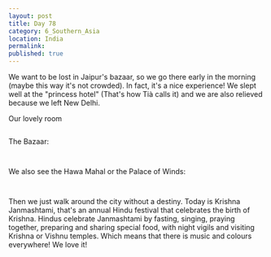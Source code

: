 ```yaml
---
layout: post
title: Day 78
category: 6_Southern_Asia
location: India
permalink: 
published: true
---
```

We want to be lost in Jaipur's bazaar, so we go there early in the morning (maybe this way it's not crowded). In fact, it's a nice experience! We slept well at the "princess hotel" (That's how Tià calls it) and we are also relieved because we left New Delhi.

Our lovely room

<p><a
href="https://lh3.googleusercontent.com/_QWuCOrB4YGObp1oguHR5EsvxAMG-XDXimq14qJ6pDQLzKhrlTnPiCvc9vv9nRPtK8fK3tAvCT97CSxgbYAvLmY3bEyOlvhRX_SyirzGcex9JK5nMmQf6pO43cxsL2jK6d47dw9pjNHsb9ryXqXaF4jxO1bLpopJDwpsE8kIDgu5ceQGycvYmv7oH22m2cFZUVJwYkuC2nI2v316hT6E_fbdmdVKSaDxbNn3LwD9Hemcx0Dv73PvC8ZWcsbPR8yf1LlrH_l9ljLW8AhEn3xjr0xbGn3U__fN1zLfb9cTxNPlAxDh1H9XNfMwsNprK9GbxQyOd0AzPoTZqId6e12qG1amQR5koaz7VZ_jm0M-P8M30q2H5_M88AdtjYuILfpgmQG10PMWmLcj-RohHgdsGIIBnR8y0n8zE61SuK1WsmgUD2X5a6CWMnR7Dvu-84NlYLa0Ncz-zFrFmzlv9ZZtw9EXXlcExE3Nbs8_j-08tDsp5e8-YkOh8-RtXz7wtwZv-Ap7VuskUDb7dDvDLe8Sbbdireth02h40yaJ-GIG2WT578Lujg-lSbJPfZAxDEqSDFpO6PtMF44tc27HnOHuG53tbp01FDUGDpOQ0sndaLigqwxFdfjWUi5j2RCGVr_4yKnLR8C5zhS-qTZOtGT478WqNgcoycgOlmWrtDJEVAH9FjQuyByLJkNIQQ=w1115-h627-no"><img 
src="https://lh3.googleusercontent.com/_QWuCOrB4YGObp1oguHR5EsvxAMG-XDXimq14qJ6pDQLzKhrlTnPiCvc9vv9nRPtK8fK3tAvCT97CSxgbYAvLmY3bEyOlvhRX_SyirzGcex9JK5nMmQf6pO43cxsL2jK6d47dw9pjNHsb9ryXqXaF4jxO1bLpopJDwpsE8kIDgu5ceQGycvYmv7oH22m2cFZUVJwYkuC2nI2v316hT6E_fbdmdVKSaDxbNn3LwD9Hemcx0Dv73PvC8ZWcsbPR8yf1LlrH_l9ljLW8AhEn3xjr0xbGn3U__fN1zLfb9cTxNPlAxDh1H9XNfMwsNprK9GbxQyOd0AzPoTZqId6e12qG1amQR5koaz7VZ_jm0M-P8M30q2H5_M88AdtjYuILfpgmQG10PMWmLcj-RohHgdsGIIBnR8y0n8zE61SuK1WsmgUD2X5a6CWMnR7Dvu-84NlYLa0Ncz-zFrFmzlv9ZZtw9EXXlcExE3Nbs8_j-08tDsp5e8-YkOh8-RtXz7wtwZv-Ap7VuskUDb7dDvDLe8Sbbdireth02h40yaJ-GIG2WT578Lujg-lSbJPfZAxDEqSDFpO6PtMF44tc27HnOHuG53tbp01FDUGDpOQ0sndaLigqwxFdfjWUi5j2RCGVr_4yKnLR8C5zhS-qTZOtGT478WqNgcoycgOlmWrtDJEVAH9FjQuyByLJkNIQQ=w1115-h627-no" class="oversize" alt=""></a></p>

The Bazaar:

<p><a
href="https://lh3.googleusercontent.com/mP3wpMxGpQR6gL8dRp9JhTTHAg-TbPIP3QlVX8xe5G-euhVvEqLEjqQlAJIBSDSALNO95jBFcGC5WhwUw1z6Zv0GJ4XKJLFo_M0xoUuC8JK9PKBiIk4LXF0wDGpd6ZRd6xLEgBKIg1DvQIXPdOOJFrWByy7D4iW1BHnm7NC_AqN2t4PkOPEZHZ1vER2alD49PQKmdHq-PGwFuG2wHEPOo2jx7V_2iDveuQIgjaXalU325R_3OW0bzASBsYbGenUvQjrbrSh9PcUTFMV3QRhaUZSNbQhQLl18E1yPFQeLZHjY0-ibYfLMmG5GyY-HjzAgQkzXFi7L2tZMBrbDyvyA04NdZXGILAzrubONbzOyfSDSw_tw4pizsb4MJWHcfOP30eDePdyBIFc4__I5PnfDUXAOrkFZr2ESBZnZasYS65fNTp58UsxvfqcLO9hy13ePu45Ir-BejhjYuRaHvSIrgZUxlBfrk0ef6AMMsaLoQ8_Oj-JdzVPCjpbycoa15JxobpkyavpXavowx3cuOdI2-DsjVzGISTamugldE0i2X-9u0xBHAgFbDoSs-F50FGhELQo_XgTncpoo1hiyoVMipPWwK4Xuo1P4Civ5upffMi04fiekmgj5-4pz__iSxhGSX3OrseMOPxYlgQTv6JdvpUbDLPTQh5u3evye3q7fEuRBR_kBXUznfac1lw=w471-h627-no"><img 
src="https://lh3.googleusercontent.com/mP3wpMxGpQR6gL8dRp9JhTTHAg-TbPIP3QlVX8xe5G-euhVvEqLEjqQlAJIBSDSALNO95jBFcGC5WhwUw1z6Zv0GJ4XKJLFo_M0xoUuC8JK9PKBiIk4LXF0wDGpd6ZRd6xLEgBKIg1DvQIXPdOOJFrWByy7D4iW1BHnm7NC_AqN2t4PkOPEZHZ1vER2alD49PQKmdHq-PGwFuG2wHEPOo2jx7V_2iDveuQIgjaXalU325R_3OW0bzASBsYbGenUvQjrbrSh9PcUTFMV3QRhaUZSNbQhQLl18E1yPFQeLZHjY0-ibYfLMmG5GyY-HjzAgQkzXFi7L2tZMBrbDyvyA04NdZXGILAzrubONbzOyfSDSw_tw4pizsb4MJWHcfOP30eDePdyBIFc4__I5PnfDUXAOrkFZr2ESBZnZasYS65fNTp58UsxvfqcLO9hy13ePu45Ir-BejhjYuRaHvSIrgZUxlBfrk0ef6AMMsaLoQ8_Oj-JdzVPCjpbycoa15JxobpkyavpXavowx3cuOdI2-DsjVzGISTamugldE0i2X-9u0xBHAgFbDoSs-F50FGhELQo_XgTncpoo1hiyoVMipPWwK4Xuo1P4Civ5upffMi04fiekmgj5-4pz__iSxhGSX3OrseMOPxYlgQTv6JdvpUbDLPTQh5u3evye3q7fEuRBR_kBXUznfac1lw=w471-h627-no" class="oversize" alt=""></a></p>

<p><a
href="https://lh3.googleusercontent.com/JeAHHArZwsRNhj1P3RicSwl1xYRNt4V2zwynu_ZW4U_14SiGlTKOjvhtTBMozMJX7Jciz2TARHXGZeQGCntXB77aY5EjhVLU5JcpC_Uin66foVC6UDw2Rdb_U-LlQ77wHJfPRfvQZcUw0P_V3xdwYj4U_Gkg5XzFQXamFqIZDce_SDmzoCqSRwvPqjtl37fqnyGHoYTXjiQliCZFLIythCXAMwVRPD-7a4QfZc22ToL2Y0fwQLlK9vAqsranWU7RJcUVYWG6cYh73jtvS9MOVifN25o1wV_44lvYG0Iqk42bVNsMaaUkllJ6KYEUS5brjMU0ADSdTMs9kDg_9RGBFqe6T--UkW3Y2rginYDD685Kt5_zhHEnYSA4_XEZkzuGaRHmTWIZkeLBIlX0o9Ix22aCchYH_e_20pMn1jarlU1D5bFAX4Qtdn76RPESfZbnhLkxT40cGXCz0TYCeQT9OnydZpBLnlzRw8A-Y6yFBbogfAywIgyZzo3hSkBwtdH5avUNkm3lObZQF7huTdN8g6QgGcJpAvivS2v0wA8ujOwdHQ1CLfLFE-XamE7ATdBGIoBKy4DuRJx3MdgHSDZCI_Ce-qWf-RtABybcE_3JYPMsPnRrPuDGuVP4FX_alhHUh7h8I1ySTIGZ6f0U2G2OgWObX-RDFJmh2cNLG423gCzpiKGJVuTJF-2glA=w836-h627-no"><img 
src="https://lh3.googleusercontent.com/JeAHHArZwsRNhj1P3RicSwl1xYRNt4V2zwynu_ZW4U_14SiGlTKOjvhtTBMozMJX7Jciz2TARHXGZeQGCntXB77aY5EjhVLU5JcpC_Uin66foVC6UDw2Rdb_U-LlQ77wHJfPRfvQZcUw0P_V3xdwYj4U_Gkg5XzFQXamFqIZDce_SDmzoCqSRwvPqjtl37fqnyGHoYTXjiQliCZFLIythCXAMwVRPD-7a4QfZc22ToL2Y0fwQLlK9vAqsranWU7RJcUVYWG6cYh73jtvS9MOVifN25o1wV_44lvYG0Iqk42bVNsMaaUkllJ6KYEUS5brjMU0ADSdTMs9kDg_9RGBFqe6T--UkW3Y2rginYDD685Kt5_zhHEnYSA4_XEZkzuGaRHmTWIZkeLBIlX0o9Ix22aCchYH_e_20pMn1jarlU1D5bFAX4Qtdn76RPESfZbnhLkxT40cGXCz0TYCeQT9OnydZpBLnlzRw8A-Y6yFBbogfAywIgyZzo3hSkBwtdH5avUNkm3lObZQF7huTdN8g6QgGcJpAvivS2v0wA8ujOwdHQ1CLfLFE-XamE7ATdBGIoBKy4DuRJx3MdgHSDZCI_Ce-qWf-RtABybcE_3JYPMsPnRrPuDGuVP4FX_alhHUh7h8I1ySTIGZ6f0U2G2OgWObX-RDFJmh2cNLG423gCzpiKGJVuTJF-2glA=w836-h627-no" class="oversize" alt=""></a></p>

We also see the Hawa Mahal or the Palace of Winds:

<p><a
href="https://lh3.googleusercontent.com/57lFSbVZmxj7vXZpg4zcqVjIxclcOHzl-bSMhFKqI4TLk_S9Ii7i73VJjY6ihir8-Or3XQ9dVWj8KsUBfYZSmCIeDnVTFfP_ne4kFffAUhlRD5zan3cQs30r5kVsxVlsQL96dsiqgP8yjRph4UcvIqnXv4XE2-zOj2S-rBrnYeC6WbarTeXDAfy3qUBa-LXpi6YjZLQzymchTDMfX5xS0deuVby6xktcx_-rzRz4QtaBeohqNByy3lD_j1pHWzDN9wLaWJVVJvoL_9_FVwCDLTD9It9ch58J1UdS9tkxCfjw3Iw36rGFZvMEkjTpMThiLOmlDXJR-48Nw_B6z0YAQYKkFaYyCVY0ax7pzsfMUEt01VhGzdFvT1Vp3HiRMrdisd8RNAWlajWXjf-EX_pku1YAPV9RV-uz-wzhizMu3SkoOkTEo3mj0ErNWWCSWbDr-l2JzpxpMV-QaOwnaFNIJtZjWnPviOcDmfpfCeeAtZvbZBFzJpln-hRti3K35mT2EeLNFVDWsj9aoY0iHnL97gfL8QEWBHa_xgHDF7Fo47W5V4f05_36akgSf_p8MNthIoNhp79p2NcgouGDzTPI8eBIS7luQGIe69PYbIL3arE5hDkRGBY3ElUEMFE4muYTlnOTIHbItPwTRuXBxRayGEiZxKsGb_RVzXw-fO2SV1r7IFURgJ3INr_QIw=w836-h627-no"><img 
src="https://lh3.googleusercontent.com/57lFSbVZmxj7vXZpg4zcqVjIxclcOHzl-bSMhFKqI4TLk_S9Ii7i73VJjY6ihir8-Or3XQ9dVWj8KsUBfYZSmCIeDnVTFfP_ne4kFffAUhlRD5zan3cQs30r5kVsxVlsQL96dsiqgP8yjRph4UcvIqnXv4XE2-zOj2S-rBrnYeC6WbarTeXDAfy3qUBa-LXpi6YjZLQzymchTDMfX5xS0deuVby6xktcx_-rzRz4QtaBeohqNByy3lD_j1pHWzDN9wLaWJVVJvoL_9_FVwCDLTD9It9ch58J1UdS9tkxCfjw3Iw36rGFZvMEkjTpMThiLOmlDXJR-48Nw_B6z0YAQYKkFaYyCVY0ax7pzsfMUEt01VhGzdFvT1Vp3HiRMrdisd8RNAWlajWXjf-EX_pku1YAPV9RV-uz-wzhizMu3SkoOkTEo3mj0ErNWWCSWbDr-l2JzpxpMV-QaOwnaFNIJtZjWnPviOcDmfpfCeeAtZvbZBFzJpln-hRti3K35mT2EeLNFVDWsj9aoY0iHnL97gfL8QEWBHa_xgHDF7Fo47W5V4f05_36akgSf_p8MNthIoNhp79p2NcgouGDzTPI8eBIS7luQGIe69PYbIL3arE5hDkRGBY3ElUEMFE4muYTlnOTIHbItPwTRuXBxRayGEiZxKsGb_RVzXw-fO2SV1r7IFURgJ3INr_QIw=w836-h627-no" class="oversize" alt=""></a></p>

<p><a
href="https://lh3.googleusercontent.com/gKO5j5-wxnkVgeJ9XNM47kwjEzZph0Cp1G5ROE__-20ZhiTzWj1zo-aOjwOEF_fKfeG3clt4LuvrA3BiN5M0tri06HpNDc6ZKtTd2VToxjWMiRYyZygW00vwKhiZDh-AuHQ2cedbqMjbPVQciu_6YX19MK34lT-JUEpEnTCt9EjICGaPpw0xkppGeT3TvhDwCb55Fl6jYjzlUi9Zsqpt5Nm7BO7V1YMG57PR3MJFz809HBnrnr8GpQgIcduFm9AVYOInvhMacAMScxXJTicobumgBFAXL5lb45Az5sGNnSCTTwvoSiv5jTcBl6KUlwfYyf0iWKu97Ngb1OLFCLCGy-3-a8qyQgJGt3RcXVrlYOjH9Ws0hi3K_mZcSId_CEueSUE8VCXVOH-lD0ssCHNnEw1ko0mqHeGbsAkECKVbzvjU69j755ahNYYbjPM0YseQVl2ppM0JYNKM646ZuR0Tps-eKjvHp9rSVzehHry3zTfv1mmThAdTkNjAIUyLWfneGTMJhqHej9q4a4JuHm__k2fxSrR8muNCqahAfmztPPwu2a3rU76g8KICKDm4rIxXQyIF82XtoYTWuT2BoQT6GdyiRrC08fniAKXCi0mUyKVkdMT7C_ix-VUwzdLO-cdft48atV22JR2UEDtJcjFwBeuIhfTGxrEBfA-t05BVcNZoXc1JUmJ4hOYYog=w836-h627-no"><img 
src="https://lh3.googleusercontent.com/gKO5j5-wxnkVgeJ9XNM47kwjEzZph0Cp1G5ROE__-20ZhiTzWj1zo-aOjwOEF_fKfeG3clt4LuvrA3BiN5M0tri06HpNDc6ZKtTd2VToxjWMiRYyZygW00vwKhiZDh-AuHQ2cedbqMjbPVQciu_6YX19MK34lT-JUEpEnTCt9EjICGaPpw0xkppGeT3TvhDwCb55Fl6jYjzlUi9Zsqpt5Nm7BO7V1YMG57PR3MJFz809HBnrnr8GpQgIcduFm9AVYOInvhMacAMScxXJTicobumgBFAXL5lb45Az5sGNnSCTTwvoSiv5jTcBl6KUlwfYyf0iWKu97Ngb1OLFCLCGy-3-a8qyQgJGt3RcXVrlYOjH9Ws0hi3K_mZcSId_CEueSUE8VCXVOH-lD0ssCHNnEw1ko0mqHeGbsAkECKVbzvjU69j755ahNYYbjPM0YseQVl2ppM0JYNKM646ZuR0Tps-eKjvHp9rSVzehHry3zTfv1mmThAdTkNjAIUyLWfneGTMJhqHej9q4a4JuHm__k2fxSrR8muNCqahAfmztPPwu2a3rU76g8KICKDm4rIxXQyIF82XtoYTWuT2BoQT6GdyiRrC08fniAKXCi0mUyKVkdMT7C_ix-VUwzdLO-cdft48atV22JR2UEDtJcjFwBeuIhfTGxrEBfA-t05BVcNZoXc1JUmJ4hOYYog=w836-h627-no" class="oversize" alt=""></a></p>

Then we just walk around the city without a destiny. Today is Krishna Janmashtami, that's an annual Hindu festival that celebrates the birth of Krishna. Hindus celebrate Janmashtami by fasting, singing, praying together, preparing and sharing special food, with night vigils and visiting Krishna or Vishnu temples. Which means that there is music and colours everywhere! We love it!

<p><a
href="https://lh3.googleusercontent.com/_-dD-RJ-IBb5kUu2-aypAAlsM8BhgZM8MZiMhcKJ6jvTia7wVj3moRPqmpG78ZWfmCObxUYvI8FzSfzSd-CHuPZd6IBuw9W5PIAgENLhP2m14lS_C6dZOz2aHrfoud6CbXNOoOWByDkl0WaYk8scxYeL_uBkilh3e7QY5tYW6AuiGn9QvNKNHqcr1l3tEfcqbdwJZrgqXsih5wLV3_QcaSGu7FJlxrHhPDJBpCdbn5CLE209qcfXT45UECGXRqohABNx9SmFJjfHhoziZx-1iPl6i3hz5w_7g7OsPGWF3YAkkBrBVPC8cIuR4_ciYt9EdIK6Zei2bR5WkvJLKzsOlkkgKeDgOJEjWh4yNE5m6A_-jK3LmHwqB4-DzZWhSjbhBt2zm1_RBNmI6x6-GUeTlKmFZTSN-hpxdOj15-SNCORgFnbJmpu8EzehLWTKbfdN4CVRcEmIwGVE5iezIj8rZZ9a6QU4LYv-DyJASp51GLUYubv0GC5UM6QccW1uJ3xV1FDQSaUY_cZ6l71PIO_nwh_mAl1bQfzmuY64IUeZQ7NxGz9EY6iHMfUfOjeBZiQVEJeX0HlQjPt1bR1NV0X1S-uplLXTvpU5YmyWq4ueHo8ByMg8xO_99A2YnBLI6tDnm_bPkjeD6m9hjv7OE3ly9X46jxZj4A9zavps207uFTEgqSKV0bk2Mx4ZyQ=w471-h627-no"><img 
src="https://lh3.googleusercontent.com/_-dD-RJ-IBb5kUu2-aypAAlsM8BhgZM8MZiMhcKJ6jvTia7wVj3moRPqmpG78ZWfmCObxUYvI8FzSfzSd-CHuPZd6IBuw9W5PIAgENLhP2m14lS_C6dZOz2aHrfoud6CbXNOoOWByDkl0WaYk8scxYeL_uBkilh3e7QY5tYW6AuiGn9QvNKNHqcr1l3tEfcqbdwJZrgqXsih5wLV3_QcaSGu7FJlxrHhPDJBpCdbn5CLE209qcfXT45UECGXRqohABNx9SmFJjfHhoziZx-1iPl6i3hz5w_7g7OsPGWF3YAkkBrBVPC8cIuR4_ciYt9EdIK6Zei2bR5WkvJLKzsOlkkgKeDgOJEjWh4yNE5m6A_-jK3LmHwqB4-DzZWhSjbhBt2zm1_RBNmI6x6-GUeTlKmFZTSN-hpxdOj15-SNCORgFnbJmpu8EzehLWTKbfdN4CVRcEmIwGVE5iezIj8rZZ9a6QU4LYv-DyJASp51GLUYubv0GC5UM6QccW1uJ3xV1FDQSaUY_cZ6l71PIO_nwh_mAl1bQfzmuY64IUeZQ7NxGz9EY6iHMfUfOjeBZiQVEJeX0HlQjPt1bR1NV0X1S-uplLXTvpU5YmyWq4ueHo8ByMg8xO_99A2YnBLI6tDnm_bPkjeD6m9hjv7OE3ly9X46jxZj4A9zavps207uFTEgqSKV0bk2Mx4ZyQ=w471-h627-no" class="oversize" alt=""></a></p>

<p><a
href="https://lh3.googleusercontent.com/qOGu-fbAjc4sFicKjhkRgYzAVuetkVxZOD0fGBwZ7BcZMPxwxHkUhRhxJyxTMvwautQw9EfDjLEBpE_qCkTV8I5FcWg5j_r5pS1C0Pg_atCa-sn2omvurkzPNYmTlZg3P_HBf8KsOItnhwkY_DowN2g_Xfu5GhZRhu_8CZVNwWO66ijfaL1aFuvuaM4VBTLUP77J9GZgCgVyrw-1E8FivncZMFXROiqOykRurFN5OK7mjAMHnJxrYtkEx4CKMoLY50nr--o5Oku_Q1Jb5y-mJN8Wn29hGNVH-FiIMFlTJwqmPbJdr7m_tPcJfV7w4yVq2lJnrM7gbNCpekMJwDdVmfP5HIFsytzV-STAoZmUas31NF70XqLbiS-Xij064_qtfax074vE9VtbXOKQoh0yaFjlOzMmGcCOOoFVWRb5zWRm0KYeG2jXhry3xW-YTvF9cnffJ2eyB-iPiOfZxcVfPdl2HJ77AXio82VQl8qeQ8kvpPS0iJj_-eHsL8fRAGhIYh2AWwlzINm14TgjNl7Fk8cRUaI6a-pWDm28dq3ZhltqEVgaS_NzCm_PToiPN-bJ9V8js8sx_XJo09oAqT-dPVO_91UTG8AhI88Nz_lYOk6w5yxzbRkLYgw4OpSsG37aPnUMIyeyg-Ya-L47Ic5p2BkkxqZBc82OUrpAoE5Gc3ScDRCwTDOAD5KpWQ=w836-h627-no"><img 
src="https://lh3.googleusercontent.com/qOGu-fbAjc4sFicKjhkRgYzAVuetkVxZOD0fGBwZ7BcZMPxwxHkUhRhxJyxTMvwautQw9EfDjLEBpE_qCkTV8I5FcWg5j_r5pS1C0Pg_atCa-sn2omvurkzPNYmTlZg3P_HBf8KsOItnhwkY_DowN2g_Xfu5GhZRhu_8CZVNwWO66ijfaL1aFuvuaM4VBTLUP77J9GZgCgVyrw-1E8FivncZMFXROiqOykRurFN5OK7mjAMHnJxrYtkEx4CKMoLY50nr--o5Oku_Q1Jb5y-mJN8Wn29hGNVH-FiIMFlTJwqmPbJdr7m_tPcJfV7w4yVq2lJnrM7gbNCpekMJwDdVmfP5HIFsytzV-STAoZmUas31NF70XqLbiS-Xij064_qtfax074vE9VtbXOKQoh0yaFjlOzMmGcCOOoFVWRb5zWRm0KYeG2jXhry3xW-YTvF9cnffJ2eyB-iPiOfZxcVfPdl2HJ77AXio82VQl8qeQ8kvpPS0iJj_-eHsL8fRAGhIYh2AWwlzINm14TgjNl7Fk8cRUaI6a-pWDm28dq3ZhltqEVgaS_NzCm_PToiPN-bJ9V8js8sx_XJo09oAqT-dPVO_91UTG8AhI88Nz_lYOk6w5yxzbRkLYgw4OpSsG37aPnUMIyeyg-Ya-L47Ic5p2BkkxqZBc82OUrpAoE5Gc3ScDRCwTDOAD5KpWQ=w836-h627-no" class="oversize" alt=""></a></p>

<p><a
href="https://lh3.googleusercontent.com/zVR9EVJ8QPVzjU_eMFtlqZWrBVPffOWFG6yIUxJFn7wUadOgTV4Gaq9NI7MbNpF5hmVB41uDTIisxa4JKjjqkA6dmwctafcXwgdkQ2X6B7gT9HFQz1M2r-UjOKhFDQG2WQzzQBYHm2tga63YtI5qrpknvvkspsmOoe7zb-gkAxnwFOj4PVwQs7RilbLt5nhU1W2FxLwz72UpyOcy2MzvnOzFsU5rLq5d2XGeE6ZtzqAeRrKe-BzzEHjwbRaYH1zYs4J8Lp6k4tdJ1GtUGMHhOl3-RUQhk9qLYxOFnEdKFJ2Sec7evY_ATwM740aOfmfLu1sRza5ueS-mBxM8Dj0k0qbWwIMEx1xZ-1Qe30eu5lFR0WuS9DW8XU3G5udc0SGsK5GvjZeaCWCHDK99P7musunAGNKpedKXMRp6gteBBoQfwhOQ0evpGufQU2EMG5cnUIIhyjfeuyLYGZqsMi5Mcs0xxfN6Yf1TmpRzMmKEobASDAK9hWTEr9dy0RaF1Gh_emcUSuY8WeUDL27CXeGMoFRWkbmu_E7v7Jr066uCVCMcxUj0CsnN5O-DgtjwpPF9NBGFvJVvVhqgSkgIJuPWSxA3zdyFnUpzXYN28D5WSiFSbf3a_uIEnRR7Siox1VIUC9c1CKq7gcaJ0r6XMyKc0E0MeWTaGudrLvcGFcpnENqFQFjKyjtBePnb2Q=w836-h627-no"><img 
src="https://lh3.googleusercontent.com/zVR9EVJ8QPVzjU_eMFtlqZWrBVPffOWFG6yIUxJFn7wUadOgTV4Gaq9NI7MbNpF5hmVB41uDTIisxa4JKjjqkA6dmwctafcXwgdkQ2X6B7gT9HFQz1M2r-UjOKhFDQG2WQzzQBYHm2tga63YtI5qrpknvvkspsmOoe7zb-gkAxnwFOj4PVwQs7RilbLt5nhU1W2FxLwz72UpyOcy2MzvnOzFsU5rLq5d2XGeE6ZtzqAeRrKe-BzzEHjwbRaYH1zYs4J8Lp6k4tdJ1GtUGMHhOl3-RUQhk9qLYxOFnEdKFJ2Sec7evY_ATwM740aOfmfLu1sRza5ueS-mBxM8Dj0k0qbWwIMEx1xZ-1Qe30eu5lFR0WuS9DW8XU3G5udc0SGsK5GvjZeaCWCHDK99P7musunAGNKpedKXMRp6gteBBoQfwhOQ0evpGufQU2EMG5cnUIIhyjfeuyLYGZqsMi5Mcs0xxfN6Yf1TmpRzMmKEobASDAK9hWTEr9dy0RaF1Gh_emcUSuY8WeUDL27CXeGMoFRWkbmu_E7v7Jr066uCVCMcxUj0CsnN5O-DgtjwpPF9NBGFvJVvVhqgSkgIJuPWSxA3zdyFnUpzXYN28D5WSiFSbf3a_uIEnRR7Siox1VIUC9c1CKq7gcaJ0r6XMyKc0E0MeWTaGudrLvcGFcpnENqFQFjKyjtBePnb2Q=w836-h627-no" class="oversize" alt=""></a></p>


